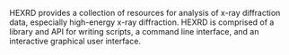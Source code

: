 HEXRD provides a collection of resources for analysis of x-ray diffraction
data, especially high-energy x-ray diffraction. HEXRD is comprised of a
library and API for writing scripts, a command line interface, and an
interactive graphical user interface.
